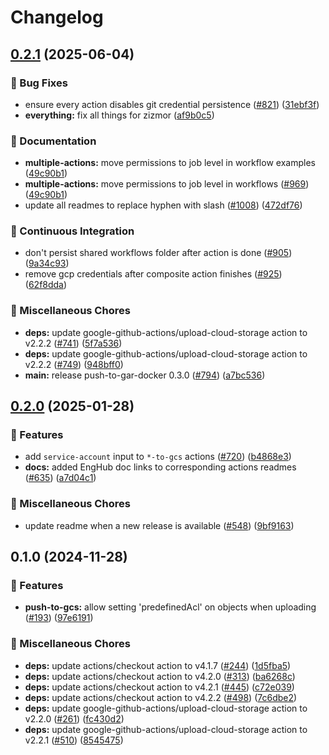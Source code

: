 # Changelog

## [0.2.1](https://github.com/grafana/shared-workflows/compare/push-to-gcs-v0.2.0...push-to-gcs/v0.2.1) (2025-06-04)


### 🐛 Bug Fixes

* ensure every action disables git credential persistence ([#821](https://github.com/grafana/shared-workflows/issues/821)) ([31ebf3f](https://github.com/grafana/shared-workflows/commit/31ebf3f8e5d0f8709e6ec4ef73b39dd2bd08f959))
* **everything:** fix all things for zizmor ([af9b0c5](https://github.com/grafana/shared-workflows/commit/af9b0c52635d39023136fb9312a354f91d9b2bfd))


### 📝 Documentation

* **multiple-actions:** move permissions to job level in workflow examples ([49c90b1](https://github.com/grafana/shared-workflows/commit/49c90b10fcbce463983bed45932cf468b8bd06ce))
* **multiple-actions:** move permissions to job level in workflows ([#969](https://github.com/grafana/shared-workflows/issues/969)) ([49c90b1](https://github.com/grafana/shared-workflows/commit/49c90b10fcbce463983bed45932cf468b8bd06ce))
* update all readmes to replace hyphen with slash ([#1008](https://github.com/grafana/shared-workflows/issues/1008)) ([472df76](https://github.com/grafana/shared-workflows/commit/472df76fb1cbb92a17fb9e055bdf0d1399109ee3))


### 🤖 Continuous Integration

* don't persist shared workflows folder after action is done ([#905](https://github.com/grafana/shared-workflows/issues/905)) ([9a34c93](https://github.com/grafana/shared-workflows/commit/9a34c9302d2064c48e03cf7c4c7cd45998c4615e))
* remove gcp credentials after composite action finishes ([#925](https://github.com/grafana/shared-workflows/issues/925)) ([62f8dda](https://github.com/grafana/shared-workflows/commit/62f8ddaa78b23147b22ba6a38df2b97963dab4b3))


### 🔧 Miscellaneous Chores

* **deps:** update google-github-actions/upload-cloud-storage action to v2.2.2 ([#741](https://github.com/grafana/shared-workflows/issues/741)) ([5f7a536](https://github.com/grafana/shared-workflows/commit/5f7a5361daa274f9a1994893a4c21a8967cf2a24))
* **deps:** update google-github-actions/upload-cloud-storage action to v2.2.2 ([#749](https://github.com/grafana/shared-workflows/issues/749)) ([948bff0](https://github.com/grafana/shared-workflows/commit/948bff0b53f9d51876b8bca2cb1408384b4ce3b5))
* **main:** release push-to-gar-docker 0.3.0 ([#794](https://github.com/grafana/shared-workflows/issues/794)) ([a7bc536](https://github.com/grafana/shared-workflows/commit/a7bc5367c4a91c389526d58839d8f6224dba4dcc))

## [0.2.0](https://github.com/grafana/shared-workflows/compare/push-to-gcs-v0.1.0...push-to-gcs-v0.2.0) (2025-01-28)


### 🎉 Features

* add `service-account` input to `*-to-gcs` actions ([#720](https://github.com/grafana/shared-workflows/issues/720)) ([b4868e3](https://github.com/grafana/shared-workflows/commit/b4868e355b1e41a3ea54a272aa9970a809ec7ef1))
* **docs:** added EngHub doc links to corresponding actions readmes ([#635](https://github.com/grafana/shared-workflows/issues/635)) ([a7d04c1](https://github.com/grafana/shared-workflows/commit/a7d04c1e98496dbf07f8e44602933af07ba62f9f))


### 🔧 Miscellaneous Chores

* update readme when a new release is available ([#548](https://github.com/grafana/shared-workflows/issues/548)) ([9bf9163](https://github.com/grafana/shared-workflows/commit/9bf9163126c44247bcee6b6b9390eb488f9ead53))

## 0.1.0 (2024-11-28)


### 🎉 Features

* **push-to-gcs:** allow setting 'predefinedAcl' on objects when uploading ([#193](https://github.com/grafana/shared-workflows/issues/193)) ([97e6191](https://github.com/grafana/shared-workflows/commit/97e6191605de61d528f08aa85fa2f9ee2dfac355))


### 🔧 Miscellaneous Chores

* **deps:** update actions/checkout action to v4.1.7 ([#244](https://github.com/grafana/shared-workflows/issues/244)) ([1d5fba5](https://github.com/grafana/shared-workflows/commit/1d5fba52e7cb2780dfd1af758e1d84e35ce6e8f7))
* **deps:** update actions/checkout action to v4.2.0 ([#313](https://github.com/grafana/shared-workflows/issues/313)) ([ba6268c](https://github.com/grafana/shared-workflows/commit/ba6268c6beef0ab5b461f45eef4cfe1b4e6d6013))
* **deps:** update actions/checkout action to v4.2.1 ([#445](https://github.com/grafana/shared-workflows/issues/445)) ([c72e039](https://github.com/grafana/shared-workflows/commit/c72e039d656ea7db5cbcfd98dffd0f8554e1f029))
* **deps:** update actions/checkout action to v4.2.2 ([#498](https://github.com/grafana/shared-workflows/issues/498)) ([7c6dbe2](https://github.com/grafana/shared-workflows/commit/7c6dbe23c5fd8f3ab5863fb0e3f9d95de621b746))
* **deps:** update google-github-actions/upload-cloud-storage action to v2.2.0 ([#261](https://github.com/grafana/shared-workflows/issues/261)) ([fc430d2](https://github.com/grafana/shared-workflows/commit/fc430d28d426938f51cf2cb575f775a1b7b55d40))
* **deps:** update google-github-actions/upload-cloud-storage action to v2.2.1 ([#510](https://github.com/grafana/shared-workflows/issues/510)) ([8545475](https://github.com/grafana/shared-workflows/commit/85454759d8be4364b64b3a409e640fbec5797dcc))
